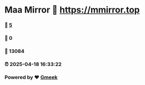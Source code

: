 # Maa Mirror :link: https://mmirror.top 
### :page_facing_up: [5](https://mmirror.top/tag.html) 
### :speech_balloon: 0 
### :hibiscus: 13084 
### :alarm_clock: 2025-04-18 16:33:22 
### Powered by :heart: [Gmeek](https://github.com/Meekdai/Gmeek)
